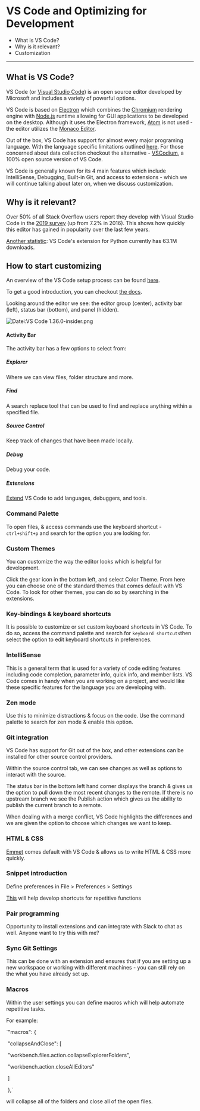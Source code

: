 # VS Code and Optimizing for Development

- What is VS Code?
- Why is it relevant?
- Customization

---

## What is VS Code?

VS Code (or [Visual Studio Code](https://code.visualstudio.com/)) is an open source editor developed by Microsoft and includes a variety of powerful options. 

VS Code is based on [Electron](https://en.wikipedia.org/wiki/Electron_(software_framework)) which combines the [Chromium](https://en.wikipedia.org/wiki/Chromium_(web_browser)) rendering engine with [Node.js](https://en.wikipedia.org/wiki/Node.js) runtime allowing for GUI applications to be developed on the desktop. Although it uses the Electron framework, [Atom](https://atom.io/) is not used - the editor utilizes the [Monaco Editor](https://microsoft.github.io/monaco-editor/).

Out of the box, VS Code has support for almost every major programing language. With the language specific limitations outlined [here](https://en.wikipedia.org/wiki/Visual_Studio_Code). For those concerned about data collection checkout the alternative - [VSCodium](https://vscodium.com/), a 100% open source version of VS Code.

VS Code is generally known for its 4 main features which include IntelliSense, Debugging, Built-in Git, and access to extensions - which we will continue talking about later on, when we discuss customization.

## Why is it relevant?

Over 50% of all Stack Overflow users report they develop with Visual Studio Code in the [2019 survey](https://insights.stackoverflow.com/survey/2019#development-environments-and-tools) (up from 7.2% in 2016). This shows how quickly this editor has gained in popularity over the last few years.

[Another statistic](https://marketplace.visualstudio.com/VSCode): VS Code's extension for Python currently has 63.1M downloads. 

## How to start customizing

An overview of the VS Code setup process can be found [here](https://code.visualstudio.com/docs/setup/setup-overview). 

To get a good introduction, you can checkout [the docs](https://code.visualstudio.com/docs/getstarted/introvideos).

Looking around the editor we see: the editor group (center), activity bar (left), status bar (bottom), and panel (hidden).

![Datei:VS Code 1.36.0-insider.png](https://upload.wikimedia.org/wikipedia/de/thumb/4/42/VS_Code_1.36.0-insider.png/800px-VS_Code_1.36.0-insider.png)

#### Activity Bar

The activity bar has a few options to select from:

##### Explorer

Where we can view files, folder structure and more.

##### Find

A search replace tool that can be used to find and replace anything within a specified file.

##### Source Control

Keep track of changes that have been made locally.

##### Debug

Debug your code.

##### Extensions

[Extend](https://marketplace.visualstudio.com/VSCode) VS Code to add languages, debuggers, and tools.

### Command Palette

To open files, & access commands use the keyboard shortcut - `ctrl+shift+p` and search for the option you are looking for.

### Custom Themes

You can customize the way the editor looks which is helpful for development.

Click the gear icon in the bottom left, and select Color Theme. From here you can choose one of the standard themes that comes default with VS Code. To look for other themes, you can do so by searching in the extensions.

### Key-bindings & keyboard shortcuts

It is possible to customize or set custom keyboard shortcuts in VS Code. To do so, access the command palette and search for `keyboard shortcuts`then select the option to edit keyboard shortcuts in preferences. 

### IntelliSense

This is a general term that is used for a variety of code editing features including code completion, parameter info, quick info, and member lists. VS Code comes in handy when you are working on a project, and would like these specific features for the language you are developing with.

### Zen mode

Use this to minimize distractions & focus on the code. Use the command palette to search for zen mode & enable this option.

### Git integration

VS Code has support for Git out of the box, and other extensions can be installed for other source control providers. 

Within the source control tab, we can see changes as well as options to interact with the source. 

The status bar in the bottom left hand corner displays the branch & gives us the option to pull down the most recent changes to the remote. If there is no upstream branch we see the Publish action which gives us the ability to publish the current branch to a remote.

When dealing with a merge conflict, VS Code highlights the differences and we are given the option to choose which changes we want to keep.

### HTML & CSS

[Emmet](https://docs.emmet.io/cheat-sheet/) comes default with VS Code & allows us to write HTML & CSS more quickly. 

### Snippet introduction

Define preferences in File > Preferences > Settings

[This](https://code.visualstudio.com/docs/editor/userdefinedsnippets) will help develop shortcuts for repetitive functions 

### Pair programming

Opportunity to install extensions and can integrate with Slack to chat as well. Anyone want to try this with me?

### Sync Git Settings

This can be done with an extension and ensures that if you are setting up a new workspace or working with different machines - you can still rely on the what you have already set up.

### Macros 

Within the user settings you can define macros which will help automate repetitive tasks.

For example:

`"macros": {

​        "collapseAndClose": [

​            "workbench.files.action.collapseExplorerFolders",

​            "workbench.action.closeAllEditors"

​        ]

​    },`

will collapse all of the folders and close all of the open files.





 